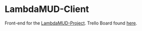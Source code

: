 # LambdaMUD-Client
Front-end for the [LambdaMUD-Project](https://github.com/LambdaSchool/LambdaMUD-Project).
Trello Board found [here](https://trello.com/b/tmLfkI7B/mud-project).  
